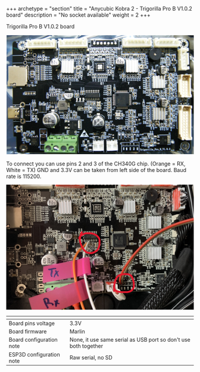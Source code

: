 +++
archetype = "section"
title = "Anycubic Kobra 2 - Trigorilla Pro B V1.0.2 board"
description = "No socket available"
weight = 2
+++

Trigorilla Pro B V1.0.2 board

![board](main.png?width=300px)

To connect you can use pins 2 and 3 of the CH340G chip.
(Orange = RX, White = TX)
GND and 3.3V can be taken from left side of the board.
Baud rate is 115200.

![step1](board.jpg?width=300px)

| <!-- -->  | <!-- --> |
|-|-|
| Board pins voltage | 3.3V |
| Board firmware | Marlin |
| Board configuration note | None, it use same serial as USB port so don't use both together|
| ESP3D configuration note | Raw serial, no SD |
